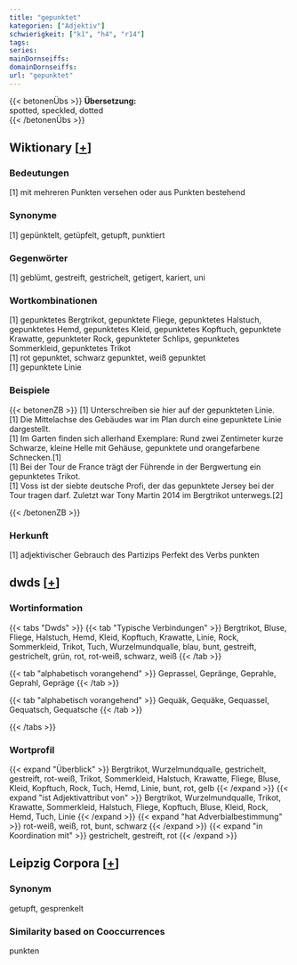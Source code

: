 ```yaml
---
title: "gepunktet"
kategorien: ["Adjektiv"]
schwierigkeit: ["k1", "h4", "r14"]
tags:
series:
mainDornseiffs:
domainDornseiffs:
url: "gepunktet"
---
```


{{< betonenÜbs >}}
**Übersetzung:**  
spotted, speckled, dotted  
{{< /betonenÜbs >}}

## Wiktionary [[+](https://de.wiktionary.org/wiki/gepunktet)]

### Bedeutungen
[1] mit mehreren Punkten versehen oder aus Punkten bestehend  

### Synonyme
[1] gepünktelt, getüpfelt, getupft, punktiert  

### Gegenwörter
[1] geblümt, gestreift, gestrichelt, getigert, kariert, uni  

### Wortkombinationen
[1] gepunktetes Bergtrikot, gepunktete Fliege, gepunktetes Halstuch, gepunktetes Hemd, gepunktetes Kleid, gepunktetes Kopftuch, gepunktete Krawatte, gepunkteter Rock, gepunkteter Schlips, gepunktetes Sommerkleid, gepunktetes Trikot  
[1] rot gepunktet, schwarz gepunktet, weiß gepunktet  
[1] gepunktete Linie  

### Beispiele
{{< betonenZB >}}
[1] Unterschreiben sie hier auf der gepunkteten Linie.  
[1] Die Mittelachse des Gebäudes war im Plan durch eine gepunktete Linie dargestellt.  
[1] Im Garten finden sich allerhand Exemplare: Rund zwei Zentimeter kurze Schwarze, kleine Helle mit Gehäuse, gepunktete und orangefarbene Schnecken.[1]  
[1] Bei der Tour de France trägt der Führende in der Bergwertung ein gepunktetes Trikot.  
[1] Voss ist der siebte deutsche Profi, der das gepunktete Jersey bei der Tour tragen darf. Zuletzt war Tony Martin 2014 im Bergtrikot unterwegs.[2]  

{{< /betonenZB >}}
### Herkunft
[1] adjektivischer Gebrauch des Partizips Perfekt des Verbs punkten  



## dwds [[+](https://www.dwds.de/wb/gepunktet)]

### Wortinformation
{{< tabs "Dwds" >}}
{{< tab "Typische Verbindungen" >}}
Bergtrikot, Bluse, Fliege, Halstuch, Hemd, Kleid, Kopftuch, Krawatte, Linie, Rock, Sommerkleid, Trikot, Tuch, Wurzelmundqualle, blau, bunt, gestreift, gestrichelt, grün, rot, rot-weiß, schwarz, weiß
{{< /tab >}}

{{< tab "alphabetisch vorangehend" >}}
Geprassel, Gepränge, Geprahle, Geprahl, Gepräge
{{< /tab >}}

{{< tab "alphabetisch vorangehend" >}}
Gequäk, Gequäke, Gequassel, Gequatsch, Gequatsche
{{< /tab >}}

{{< /tabs >}}

### Wortprofil
{{< expand "Überblick" >}} Bergtrikot, Wurzelmundqualle, gestrichelt, gestreift, rot-weiß, Trikot, Sommerkleid, Halstuch, Krawatte, Fliege, Bluse, Kleid, Kopftuch, Rock, Tuch, Hemd, Linie, bunt, rot, gelb {{< /expand >}}
{{< expand "ist Adjektivattribut von" >}} Bergtrikot, Wurzelmundqualle, Trikot, Krawatte, Sommerkleid, Halstuch, Fliege, Kopftuch, Bluse, Kleid, Rock, Hemd, Tuch, Linie {{< /expand >}}
{{< expand "hat Adverbialbestimmung" >}} rot-weiß, weiß, rot, bunt, schwarz {{< /expand >}}
{{< expand "in Koordination mit" >}} gestrichelt, gestreift, rot {{< /expand >}}

## Leipzig Corpora [[+](https://corpora.uni-leipzig.de/en/res?word=gepunktet&corpusId=deu_newscrawl-public_2018)]


### Synonym
getupft, gesprenkelt


### Similarity based on Cooccurrences
punkten

